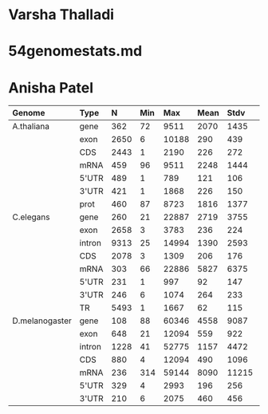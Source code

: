 # Varsha Thalladi
# 54genomestats.md
# Anisha Patel


| Genome         | Type  |  N   | Min |  Max  | Mean | Stdv | Med  |
|:---------------|:------|:-----|:----|:------|:-----|:-----|:-----|
| A.thaliana     | gene  | 362  | 72  | 9511  | 2070 | 1435 | 1892 |
|                | exon  | 2650 | 6   | 10188 | 290  | 439  | 162  |
|                | CDS   | 2443 | 1   | 2190  | 226  | 272  | 137  | 
|                | mRNA  | 459  | 96  | 9511  | 2248 | 1444 | 2008 | 
|                | 5'UTR | 489  | 1   | 789   | 121  | 106  | 96   | 
|                | 3'UTR | 421  | 1   | 1868  | 226  | 150  | 210  | 
|                | prot  | 460  | 87  | 8723  | 1816 | 1377 | 1543 | 
| C.elegans      | gene  | 260  | 21  | 22887 | 2719 | 3755 | 1473 |
|                | exon  | 2658 | 3   | 3783  | 236  | 224  | 162  |
|                | intron| 9313 | 25  | 14994 | 1390 | 2593 | 410  |
|                | CDS   | 2078 | 3   | 1309  | 206  | 176  | 153  |
|                | mRNA  | 303  | 66  | 22886 | 5827 | 6375 | 2991 | 
|                | 5'UTR | 231  | 1   | 997   | 92   | 147  | 47   | 
|                | 3'UTR | 246  | 6   | 1074  | 264  | 233  | 168  | 
|                | TR    | 5493 | 1   | 1667  | 62   | 115  | 16   | 
| D.melanogaster | gene  | 108  | 88  | 60346 | 4558 | 9087 | 1765 |
|                | exon  | 648  | 21  | 12094 | 559  | 922  | 287  |
|                | intron| 1228 | 41  | 52775 | 1157 | 4472 | 87   |
|                | CDS   | 880  | 4   | 12094 | 490  | 1096 | 214  |
|                | mRNA  | 236  | 314 | 59144 | 8090 | 11215| 3571 | 
|                | 5'UTR | 329  | 4   | 2993  | 196  | 256  | 118  | 
|                | 3'UTR | 210  | 6   | 2075  | 460  | 456  | 281  | 
